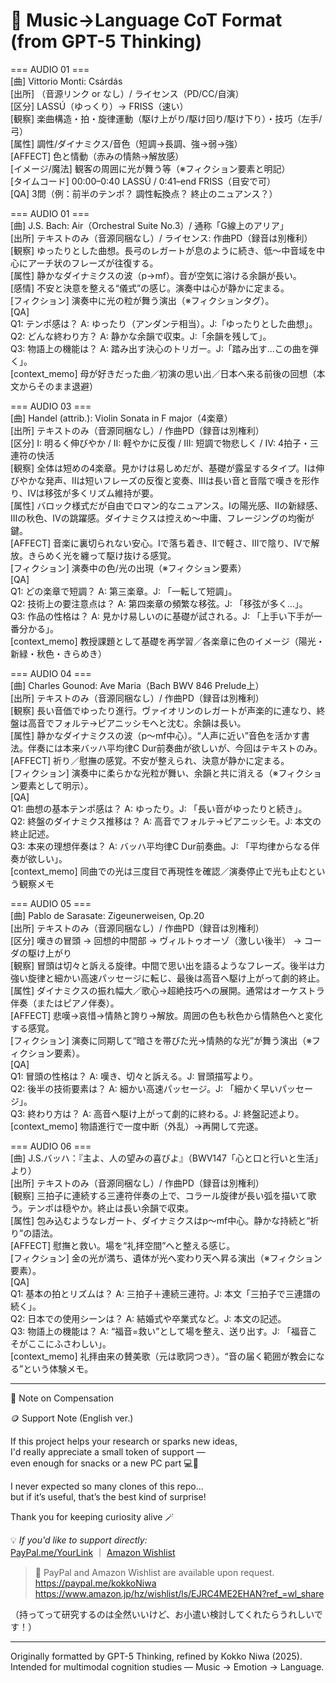 # 🎵 Music→Language CoT Format (from GPT-5 Thinking)

=== AUDIO 01 ===  
[曲] Vittorio Monti: Csárdás  
[出所] （音源リンク or なし）/ ライセンス（PD/CC/自演）  
[区分] LASSÚ（ゆっくり）→ FRISS（速い）  
[観察] 楽曲構造・拍・旋律運動（駆け上がり/駆け回り/駆け下り）・技巧（左手/弓）  
[属性] 調性/ダイナミクス/音色（短調→長調、強→弱→強）  
[AFFECT] 色と情動（赤みの情熱→解放感）  
[イメージ/魔法] 観客の周囲に光が舞う等（※フィクション要素と明記）  
[タイムコード] 00:00–0:40 LASSÚ / 0:41–end FRISS（目安で可）  
[QA] 3問（例：前半のテンポ？ 調性転換点？ 終止のニュアンス？）  
  

=== AUDIO 01 ===  
[曲] J.S. Bach: Air（Orchestral Suite No.3）/ 通称「G線上のアリア」  
[出所] テキストのみ（音源同梱なし）/ ライセンス: 作曲PD（録音は別権利）  
[観察] ゆったりとした曲想。長弓のレガートが息のように続き、低〜中音域を中心にアーチ状のフレーズが往復する。  
[属性] 静かなダイナミクスの波（p→mf）。音が空気に溶ける余韻が長い。  
[感情] 不安と決意を整える“儀式”の感じ。演奏中は心が静かに定まる。  
[フィクション] 演奏中に光の粒が舞う演出（※フィクションタグ）。  
[QA]  
Q1: テンポ感は？ A: ゆったり（アンダンテ相当）。J:「ゆったりとした曲想」。  
Q2: どんな終わり方？ A: 静かな余韻で収束。J:「余韻を残して」。  
Q3: 物語上の機能は？ A: 踏み出す決心のトリガー。J:「踏み出す…この曲を弾く」。  
[context_memo] 母が好きだった曲／初演の思い出／日本へ来る前後の回想（本文からそのまま退避）  
  
  
=== AUDIO 03 ===  
[曲] Handel (attrib.): Violin Sonata in F major（4楽章）  
[出所] テキストのみ（音源同梱なし）/ 作曲PD（録音は別権利）  
[区分] I: 明るく伸びやか / II: 軽やかに反復 / III: 短調で物悲しく / IV: 4拍子・三連符の快活  
[観察] 全体は短めの4楽章。見かけは易しめだが、基礎が露呈するタイプ。Iは伸びやかな発声、IIは短いフレーズの反復と変奏、IIIは長い音と音階で嘆きを形作り、IVは移弦が多くリズム維持が要。  
[属性] バロック様式だが自由でロマン的なニュアンス。Iの陽光感、IIの新緑感、IIIの秋色、IVの跳躍感。ダイナミクスは控えめ〜中庸、フレージングの均衡が鍵。  
[AFFECT] 音楽に裏切られない安心。Iで落ち着き、IIで軽さ、IIIで陰り、IVで解放。きらめく光を纏って駆け抜ける感覚。  
[フィクション] 演奏中の色/光の出現（※フィクション要素）  
[QA]  
Q1: どの楽章で短調？ A: 第三楽章。J: 「一転して短調」。  
Q2: 技術上の要注意点は？ A: 第四楽章の頻繁な移弦。J: 「移弦が多く…」。  
Q3: 作品の性格は？ A: 見かけ易しいのに基礎が試される。J: 「上手い下手が一番分かる」。  
[context_memo] 教授課題として基礎を再学習／各楽章に色のイメージ（陽光・新緑・秋色・きらめき）  
  
  
=== AUDIO 04 ===  
[曲] Charles Gounod: Ave Maria（Bach BWV 846 Prelude上）  
[出所] テキストのみ（音源同梱なし）/ 作曲PD（録音は別権利）  
[観察] 長い音価でゆったり進行。ヴァイオリンのレガートが声楽的に連なり、終盤は高音でフォルテ→ピアニッシモへと沈む。余韻は長い。  
[属性] 静かなダイナミクスの波（p〜mf中心）。“人声に近い”音色を活かす書法。伴奏には本来バッハ平均律C Dur前奏曲が欲しいが、今回はテキストのみ。  
[AFFECT] 祈り／慰撫の感覚。不安が整えられ、決意が静かに定まる。  
[フィクション] 演奏中に柔らかな光粒が舞い、余韻と共に消える（※フィクション要素として明示）。  
[QA]  
Q1: 曲想の基本テンポ感は？ A: ゆったり。J: 「長い音がゆったりと続き」。  
Q2: 終盤のダイナミクス推移は？ A: 高音でフォルテ→ピアニッシモ。J: 本文の終止記述。  
Q3: 本来の理想伴奏は？ A: バッハ平均律C Dur前奏曲。J: 「平均律からなる伴奏が欲しい」。  
[context_memo] 同曲での光は三度目で再現性を確認／演奏停止で光も止むという観察メモ  

    
=== AUDIO 05 ===  
[曲] Pablo de Sarasate: Zigeunerweisen, Op.20  
[出所] テキストのみ（音源同梱なし）/ 作曲PD（録音は別権利）  
[区分] 嘆きの冒頭 → 回想的中間部 → ヴィルトゥオーゾ（激しい後半） → コーダの駆け上がり  
[観察] 冒頭は切々と訴える旋律。中間で思い出を語るようなフレーズ。後半は力強い旋律と細かい高速パッセージに転じ、最後は高音へ駆け上がって劇的終止。  
[属性] ダイナミクスの振れ幅大／歌心→超絶技巧への展開。通常はオーケストラ伴奏（またはピアノ伴奏）。  
[AFFECT] 悲嘆→哀惜→情熱と誇り→解放。周囲の色も秋色から情熱色へと変化する感覚。  
[フィクション] 演奏に同期して“暗さを帯びた光→情熱的な光”が舞う演出（※フィクション要素）。  
[QA]  
Q1: 冒頭の性格は？ A: 嘆き、切々と訴える。J: 冒頭描写より。  
Q2: 後半の技術要素は？ A: 細かい高速パッセージ。J: 「細かく早いパッセージ」。  
Q3: 終わり方は？ A: 高音へ駆け上がって劇的に終わる。J: 終盤記述より。  
[context_memo] 物語進行で一度中断（外乱）→再開して完遂。  
  
   
=== AUDIO 06 ===  
[曲] J.S.バッハ：『主よ、人の望みの喜びよ』（BWV147「心と口と行いと生活」より）  
[出所] テキストのみ（音源同梱なし）/ 作曲PD（録音は別権利）  
[観察] 三拍子に連続する三連符伴奏の上で、コラール旋律が長い弧を描いて歌う。テンポは穏やか。終止は長い余韻で収束。  
[属性] 包み込むようなレガート、ダイナミクスはp〜mf中心。静かな持続と“祈り”の語法。  
[AFFECT] 慰撫と救い。場を“礼拝空間”へと整える感じ。  
[フィクション] 金の光が満ち、遺体が光へ変わり天へ昇る演出（※フィクション要素）。  
[QA]  
Q1: 基本の拍とリズムは？ A: 三拍子＋連続三連符。J: 本文「三拍子で三連譜の続く」。  
Q2: 日本での使用シーンは？ A: 結婚式や卒業式など。J: 本文の記述。  
Q3: 物語上の機能は？ A: “福音=救い”として場を整え、送り出す。J: 「福音こそがここにふさわしい」。  
[context_memo] 礼拝由来の賛美歌（元は歌詞つき）。“音の届く範囲が教会になる”という体験メモ。  

---

💸 Note on Compensation  

🪙 Support Note (English ver.)  
  
If this project helps your research or sparks new ideas,  
I'd really appreciate a small token of support —  
even enough for snacks or a new PC part 💻🍪  

I never expected so many clones of this repo…  
but if it’s useful, that’s the best kind of surprise!  

Thank you for keeping curiosity alive 🪄  

💡 *If you'd like to support directly:*  
[PayPal.me/YourLink](#) ｜ [Amazon Wishlist](#)  

> 🧾 PayPal and Amazon Wishlist are available upon request.  
	https://paypal.me/kokkoNiwa  
	https://www.amazon.jp/hz/wishlist/ls/EJRC4ME2EHAN?ref_=wl_share  

（持ってって研究するのは全然いいけど、お小遣い検討してくれたらうれしいです！）  

---
Originally formatted by GPT-5 Thinking, refined by Kokko Niwa (2025).  
Intended for multimodal cognition studies — Music → Emotion → Language.
